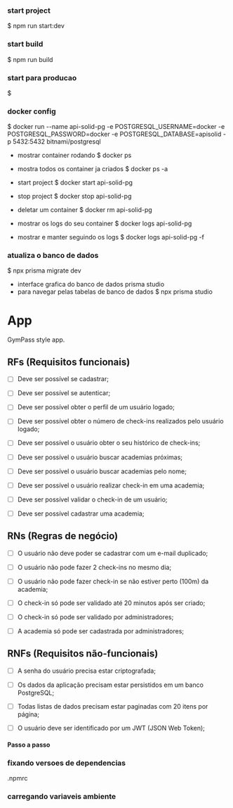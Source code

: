     
### start project
   $ npm run start:dev

### start build
  $ npm run build 

### start para producao
  $ 

### docker config

  $ docker run --name api-solid-pg -e POSTGRESQL_USERNAME=docker -e POSTGRESQL_PASSWORD=docker -e POSTGRESQL_DATABASE=apisolid -p 5432:5432 bitnami/postgresql

- mostrar container rodando
  $ docker ps

- mostra todos os container ja criados
  $ docker ps -a

- start project
  $ docker start api-solid-pg

- stop project
  $ docker stop api-solid-pg

- deletar um container
  $ docker rm api-solid-pg

- mostrar os logs do seu container
  $ docker logs api-solid-pg

- mostrar e manter seguindo os logs
  $ docker logs  api-solid-pg -f



### atualiza o banco de dados
  $ npx prisma migrate dev

- interface grafica do banco de dados prisma studio
- para navegar pelas tabelas de banco de dados 
  $ npx prisma studio

# App

GymPass style app.


## RFs (Requisitos funcionais)

- [ ] Deve ser possível se cadastrar;
- [ ] Deve ser possível se autenticar;
- [ ] Deve ser possível obter o perfil de um usuário logado;
- [ ] Deve ser possível obter o número de check-ins realizados pelo usuário logado;
- [ ] Deve ser possível o usuário obter o seu histórico de check-ins;
- [ ] Deve ser possível o usuário buscar academias próximas;
- [ ] Deve ser possível o usuário buscar academias pelo nome;
- [ ] Deve ser possível o usuário realizar check-in em uma academia;
- [ ] Deve ser possível validar o check-in de um usuário;
- [ ] Deve ser possível cadastrar uma academia;


## RNs (Regras de negócio)

- [ ] O usuário não deve poder se cadastrar com um e-mail duplicado;
- [ ] O usuário não pode fazer 2 check-ins no mesmo dia;
- [ ] O usuário não pode fazer check-in se não estiver perto (100m) da academia;
- [ ] O check-in só pode ser validado até 20 minutos após ser criado;
- [ ] O check-in só pode ser validado por administradores;
- [ ] A academia só pode ser cadastrada por administradores;


## RNFs (Requisitos não-funcionais)

- [ ] A senha do usuário precisa estar criptografada;
- [ ] Os dados da aplicação precisam estar persistidos em um banco PostgreSQL;
- [ ] Todas listas de dados precisam estar paginadas com 20 itens por página;
- [ ] O usuário deve ser identificado por um JWT (JSON Web Token);



#### Passo a passo

### fixando versoes de dependencias
.npmrc

### carregando variaveis ambiente